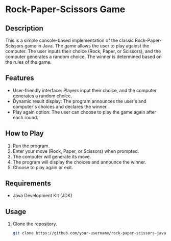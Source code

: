 # Rock-Paper-Scissors Game

## Description

This is a simple console-based implementation of the classic Rock-Paper-Scissors game in Java. The game allows the user to play against the computer. The user inputs their choice (Rock, Paper, or Scissors), and the computer generates a random choice. The winner is determined based on the rules of the game.

## Features

- User-friendly interface: Players input their choice, and the computer generates a random choice.
- Dynamic result display: The program announces the user's and computer's choices and declares the winner.
- Play again option: The user can choose to play the game again after each round.

## How to Play

1. Run the program.
2. Enter your move (Rock, Paper, or Scissors) when prompted.
3. The computer will generate its move.
4. The program will display the choices and announce the winner.
5. Choose to play again or exit.

## Requirements

- Java Development Kit (JDK)

## Usage

1. Clone the repository.
   ```bash
   git clone https://github.com/your-username/rock-paper-scissors-java.git
